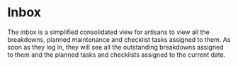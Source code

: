 # Inbox

The inbox is a simplified consolidated view for artisans to view all the breakdowns, planned maintenance and checklist tasks assigned to them.
As soon as they log in, they will see all the outstanding breakdowns assigned to them and the planned tasks and checklists assigned to the current date.